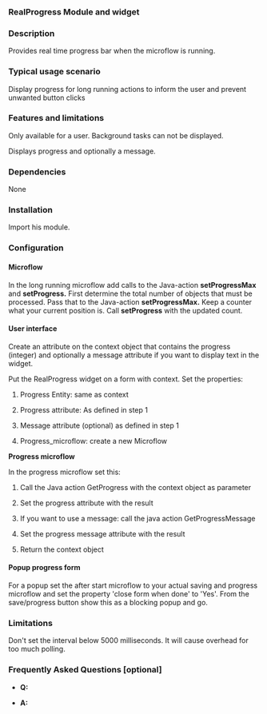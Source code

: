 ### RealProgress Module and widget

### Description

Provides real time progress bar when the microflow is running.

### Typical usage scenario

Display progress for long running actions to inform the user and prevent unwanted button clicks

### Features and limitations

Only available for a user. Background tasks can not be displayed.

Displays progress and optionally a message.

### Dependencies

None

### Installation

Import his module.

### Configuration

#### Microflow

In the long running microflow add calls to the Java-action **setProgressMax** and **setProgress.** First determine the total number of objects that must be processed. Pass that to the Java-action **setProgressMax.** Keep a counter what your current position is. Call **setProgress** with the updated count.

#### User interface

Create an attribute on the context object that contains the progress (integer) and optionally a message attribute if you want to display text in the widget.

Put the RealProgress widget on a form with context. Set the properties:

1.  Progress Entity: same as context

2.  Progress attribute: As defined in step 1

3.  Message attribute (optional) as defined in step 1

4.  Progress\_microflow: create a new Microflow

**Progress microflow**

In the progress microflow set this:

1.  Call the Java action GetProgress with the context object as parameter

2.  Set the progress attribute with the result

3.  If you want to use a message: call the java action GetProgressMessage

4.  Set the progress message attribute with the result

5.  Return the context object

#### Popup progress form

For a popup set the after start microflow to your actual saving and progress microflow and set the property 'close form when done' to 'Yes'. From the save/progress button show this as a blocking popup and go.

### Limitations

Don't set the interval below 5000 milliseconds. It will cause overhead for too much polling.

### Frequently Asked Questions \[optional\]

-   **Q:**

-   **A:**
